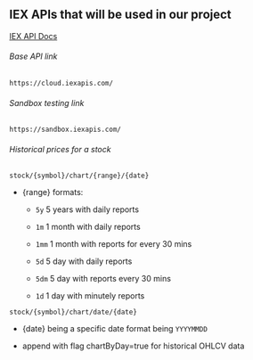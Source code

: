 ## IEX APIs that will be used in our project
[IEX API Docs](https://iexcloud.io/docs/api/)
###### Base API link
`https://cloud.iexapis.com/`
###### Sandbox testing link
`https://sandbox.iexapis.com/`

###### Historical prices for a stock
  `stock/{symbol}/chart/{range}/{date}`
  
  - {range} formats:
  
    - `5y` 5 years with daily reports
  
    - `1m` 1 month with daily reports
  
    - `1mm` 1 month with reports for every 30 mins
  
    - `5d` 5 day with daily reports
  
    - `5dm` 5 day with reports every 30 mins
  
    - `1d` 1 day with minutely reports
  
  `stock/{symbol}/chart/date/{date}`
  
  - {date} being a specific date format being `YYYYMMDD`
  
  - append with flag chartByDay=true for historical OHLCV data
  
  
  
  
  
  
